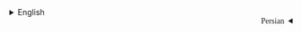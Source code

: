 <details>

<summary>English</summary>


</details>

<div dir="rtl">

<style>
    /**
    *
    *	Name:			IRAN Sans-Serif Font
    *	Version:		5.0
    *	Author:			Moslem Ebrahimi (moslemebrahimi.com)
    *	Created on:		Dec 25, 2012
    *	Updated on:		Sep 01, 2017
    *	Website:		http://fontiran.com
    *	Copyright:		Commercial/Proprietary Software
    --------------------------------------------------------------------------------------
    فونت های ایران سن سریف یک نرم افزار مالکیتی محسوب می شود. جهت آگاهی از قوانین استفاده از این فونت ها لطفا به وب سایت (فونت ایران دات کام) مراجعه نمایید
    --------------------------------------------------------------------------------------
    IRAN Sans-serif font are considered a proprietary software. To gain information about the laws regarding the use of these font, please visit www.fontiran.com
    --------------------------------------------------------------------------------------
    This set of font are used in this project under the license: (.....)
    --------------------------------------------------------------------------------------
    *	
    **/
    
    @font-face {
        font-family: IRANSans;
        font-style: normal;
        font-weight: 900;
        src: url('.github/IranSans/eot/IRANSansWeb_Black.eot');
        src: url('.github/IranSans/eot/IRANSansWeb_Black.eot?#iefix') format('embedded-opentype'),  /* IE6-8 */
             url('.github/IranSans/woff2/IRANSansWeb_Black.woff2')    format('woff2'),              /* FF39+,Chrome36+, Opera24+*/
             url('.github/IranSans/woff/IRANSansWeb_Black.woff')      format('woff'),               /* FF3.6+, IE9, Chrome6+, Saf5.1+*/
             url('.github/IranSans/ttf/IRANSansWeb_Black.ttf')        format('truetype');
    }
    @font-face {
        font-family: IRANSans;
        font-style: normal;
        font-weight: bold;
        src: url('.github/IranSans/ttf/IRANSansWeb_Bold.ttf')        format('truetype');
    }
    @font-face {
        font-family: IRANSans;
        font-style: normal;
        font-weight: 500;
        src: url('.github/IranSans/eot/IRANSansWeb_Medium.eot');
        src: url('.github/IranSans/eot/IRANSansWeb_Medium.eot?#iefix') format('embedded-opentype'),  /* IE6-8 */
             url('.github/IranSans/woff2/IRANSansWeb_Medium.woff2')    format('woff2'),              /* FF39+,Chrome36+, Opera24+*/
             url('.github/IranSans/woff/IRANSansWeb_Medium.woff')      format('woff'),               /* FF3.6+, IE9, Chrome6+, Saf5.1+*/
             url('.github/IranSans/ttf/IRANSansWeb_Medium.ttf')        format('truetype');
    }
    @font-face {
        font-family: IRANSans;
        font-style: normal;
        font-weight: 300;
        src: url('.github/IranSans/eot/IRANSansWeb_Light.eot');
        src: url('.github/IranSans/eot/IRANSansWeb_Light.eot?#iefix') format('embedded-opentype'),   /* IE6-8 */
             url('.github/IranSans/woff2/IRANSansWeb_Light.woff2')    format('woff2'),               /* FF39+,Chrome36+, Opera24+*/
             url('.github/IranSans/woff/IRANSansWeb_Light.woff')      format('woff'),                /* FF3.6+, IE9, Chrome6+, Saf5.1+*/
             url('.github/IranSans/ttf/IRANSansWeb_Light.ttf')        format('truetype');
    }
    @font-face {
        font-family: IRANSans;
        font-style: normal;
        font-weight: 200;
        src: url('.github/IranSans/ttf/IRANSansWeb_UltraLight.ttf')        format('truetype');
    }
    @font-face {
        font-family: IRANSans;
        font-style: normal;
        font-weight: normal;
        src: url('.github/IranSans/eot/IRANSansWeb.eot');
        src: url('.github/IranSans/eot/IRANSansWeb.eot?#iefix') format('embedded-opentype'),  /* IE6-8 */
             url('.github/IranSans/woff2/IRANSansWeb.woff2')    format('woff2'),              /* FF39+,Chrome36+, Opera24+*/
             url('.github/IranSans/woff/IRANSansWeb.woff')      format('woff'),               /* FF3.6+, IE9, Chrome6+, Saf5.1+*/
             url('.github/IranSans/ttf/IRANSansWeb.ttf')        format('truetype');
    }
</style>

<details style="font-family: IRANSans">

<summary>Persian</summary>


### مقدمه

این پروژه، یک پروژه زیر ساختی برای تمام سرویس های دیگری است که در پروژه مد نظر بر اساس معماری میکروسرویس توسعه داده شده اند

</details>

</div>